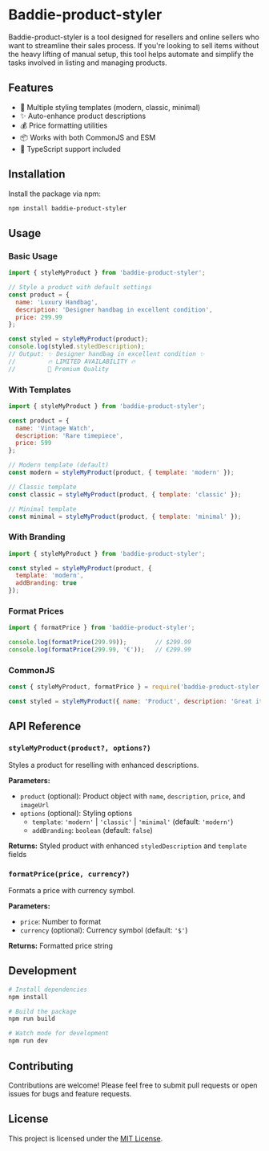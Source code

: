 # Baddie-product-styler

Baddie-product-styler is a tool designed for resellers and online sellers who want to streamline their sales process. If you're looking to sell items without the heavy lifting of manual setup, this tool helps automate and simplify the tasks involved in listing and managing products.

## Features

- 🎨 Multiple styling templates (modern, classic, minimal)
- ✨ Auto-enhance product descriptions
- 💰 Price formatting utilities
- 📦 Works with both CommonJS and ESM
- 🔧 TypeScript support included

## Installation

Install the package via npm:

```bash
npm install baddie-product-styler
```

## Usage

### Basic Usage

```javascript
import { styleMyProduct } from 'baddie-product-styler';

// Style a product with default settings
const product = {
  name: 'Luxury Handbag',
  description: 'Designer handbag in excellent condition',
  price: 299.99
};

const styled = styleMyProduct(product);
console.log(styled.styledDescription);
// Output: ✨ Designer handbag in excellent condition ✨
//         🔥 LIMITED AVAILABILITY 🔥
//         💎 Premium Quality
```

### With Templates

```javascript
import { styleMyProduct } from 'baddie-product-styler';

const product = {
  name: 'Vintage Watch',
  description: 'Rare timepiece',
  price: 599
};

// Modern template (default)
const modern = styleMyProduct(product, { template: 'modern' });

// Classic template
const classic = styleMyProduct(product, { template: 'classic' });

// Minimal template
const minimal = styleMyProduct(product, { template: 'minimal' });
```

### With Branding

```javascript
import { styleMyProduct } from 'baddie-product-styler';

const styled = styleMyProduct(product, { 
  template: 'modern',
  addBranding: true 
});
```

### Format Prices

```javascript
import { formatPrice } from 'baddie-product-styler';

console.log(formatPrice(299.99));        // $299.99
console.log(formatPrice(299.99, '€'));   // €299.99
```

### CommonJS

```javascript
const { styleMyProduct, formatPrice } = require('baddie-product-styler');

const styled = styleMyProduct({ name: 'Product', description: 'Great item' });
```

## API Reference

### `styleMyProduct(product?, options?)`

Styles a product for reselling with enhanced descriptions.

**Parameters:**
- `product` (optional): Product object with `name`, `description`, `price`, and `imageUrl`
- `options` (optional): Styling options
  - `template`: `'modern'` | `'classic'` | `'minimal'` (default: `'modern'`)
  - `addBranding`: `boolean` (default: `false`)

**Returns:** Styled product with enhanced `styledDescription` and `template` fields

### `formatPrice(price, currency?)`

Formats a price with currency symbol.

**Parameters:**
- `price`: Number to format
- `currency` (optional): Currency symbol (default: `'$'`)

**Returns:** Formatted price string

## Development

```bash
# Install dependencies
npm install

# Build the package
npm run build

# Watch mode for development
npm run dev
```

## Contributing

Contributions are welcome! Please feel free to submit pull requests or open issues for bugs and feature requests.

## License

This project is licensed under the [MIT License](LICENSE).
